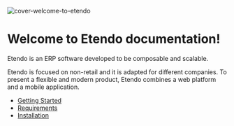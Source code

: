![cover-welcome-to-etendo](/docs.etendo.software/assets/home/cover-welcome-to-etendo.png)

# Welcome to Etendo documentation!

Etendo is an ERP software developed to be composable and scalable.

Etendo is focused on non-retail and it is adapted for different companies. To present a flexible and modern product, Etendo combines a web platform and a mobile application.

- [Getting Started](/end-user-documentation/getting-started)
- [Requirements](/technical-documentation/etendo-environment/requirements-and-tools/requirements)
- [Installation](/technical-documentation/etendo-environment/setup-and-upgrade/installation)
